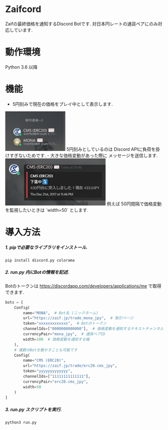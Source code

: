 # Zaifcord
Zaifの最終価格を通知するDiscord Botです. 対日本円レートの通貨ペアにのみ対応しています.

# 動作環境
Python 3.6 以降

# 機能
- 5円刻みで現在の価格をプレイ中として表示します.  
<img src="https://raw.githubusercontent.com/SlashNephy/Zaifcord/master/img/playing.png">  
5円刻みとしているのは Discord APIに負荷を掛けすぎないためです.
- 大きな価格変動があった際に メッセージを送信します.  
<img src="https://raw.githubusercontent.com/SlashNephy/Zaifcord/master/img/price_change.png">  
例えば 50円間隔で価格変動を監視したいときは `width=50` とします.

# 導入方法
##### 1. pipで必要なライブラリをインストール.
```bash
pip install discord.py colorama
```

##### 2. run.py 内にBotの情報を記述.
Botのトークンは https://discordapp.com/developers/applications/me で取得できます.
```python
bots = [
    Config(
        name="MONA",  # Bot名 (ニックネーム)
        url="https://zaif.jp/trade_mona_jpy",  # 取引ページ
        token="xxxxxxxxxxxxx",  # Botのトークン
        channelIds=["0000000000000"],  # 価格変動を通知するテキストチャンネルID
        currencyPair="mona_jpy",  # 通貨ペアID
        width=100  # 価格変動を通知する幅
    ),
    # 複数のBotを動かすことも可能です
    Config(
        name="CMS (ERC20)",
        url="https://zaif.jp/trade/erc20.cms_jpy",
        token="yyyyyyyyyyyyy",
        channelIds=["11111111111111"],
        currencyPair="erc20.cms_jpy",
        width=50
    )
]
```

##### 3. run.py スクリプトを実行.
```bash
python3 run.py
```
